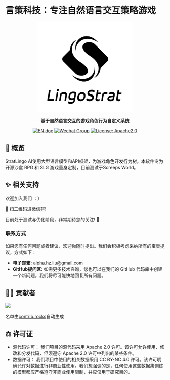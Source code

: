 # 言策科技：专注自然语言交互策略游戏
<p align="center">
<a href=""><img src="./logo.png" alt="言策科技，专攻自然语言交互策略游戏" width="300px"></a>
</p>

<p align="center">
<b>基于自然语言交互的游戏角色行为自定义系统</b>
</p>

<p align="center">
<a href="README.md"><img src="https://img.shields.io/badge/Document-English-blue.svg" alt="EN doc"></a>
<a href="https://github.com/AdamZmy/Rules-Project/blob/main/Wechat_Group.jpg"><img src="https://img.shields.io/badge/Wechat Group-微信测试群-green.svg" alt="Wechat Group"></a>
<a href="http://www.apache.org/licenses/"><img src="https://img.shields.io/badge/License-Apache2.0-orange.svg" alt="License: Apache2.0"></a>
</p>

## 📖 概览
StratLingo AI使用大型语言模型和API框架，为游戏角色开发行为树。本软件专为开源沙盒 RPG 和 SLG 游戏量身定制，目前测试于Screeps World。

## ✨️ 相关支持
欢迎加入我们 ：）

📢 扫二维码进[微信群](https://github.com/Alphamasterliu/Rules-Project/blob/main/Wechat_Group.jpg)!

目前处于测试与优化阶段，非常期待您的关注! 🎉

### 联系方式

如果您有任何问题或者建议，欢迎你随时提出。我们会积极考虑采纳所有的宝贵提议，方式如下：
- **电子邮箱:** alpha.hz.liu@gmail.com
- **GitHub提问区:** 如需更多技术咨询，您也可以在我们的 GitHub 代码库中创建一个新问题。我们将尽可能快地回复所有问题。

## 👨‍💻‍ 贡献者

<a href="https://github.com/AdamZmy/Rules-Project/graphs/contributors">
  <img src="https://contrib.rocks/image?repo=AdamZmy/Rules-Project" />
</a>

名单由[contrib.rocks](https://contrib.rocks)自动生成

## ⚖️ 许可证

- 源代码许可： 我们项目的源代码采用 Apache 2.0 许可。该许可允许使用、修改和分发代码，但须遵守 Apache 2.0 许可中列出的某些条件。
- 数据许可： 我们项目中使用的相关数据采用 CC BY-NC 4.0 许可。该许可明确允许对数据进行非商业性使用。我们想强调的是，任何使用这些数据集训练的模型都应严格遵守非商业使用限制，并应仅用于研究目的。
